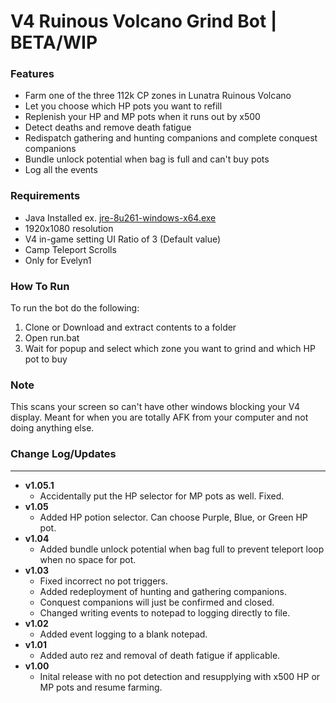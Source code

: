 # V4 Ruinous Volcano Grind Bot | BETA/WIP

### Features
- Farm one of the three 112k CP zones in Lunatra Ruinous Volcano
- Let you choose which HP pots you want to refill
- Replenish your HP and MP pots when it runs out by x500
- Detect deaths and remove death fatigue
- Redispatch gathering and hunting companions and complete conquest companions
- Bundle unlock potential when bag is full and can't buy pots
- Log all the events

### Requirements
- Java Installed ex. [jre-8u261-windows-x64.exe](https://javadl.oracle.com/webapps/download/AutoDL?BundleId=242990_a4634525489241b9a9e1aa73d9e118e6)
- 1920x1080 resolution
- V4 in-game setting UI Ratio of 3 (Default value)
- Camp Teleport Scrolls
- Only for Evelyn1

### How To Run
To run the bot do the following:

1. Clone or Download and extract contents to a folder
2. Open run.bat
3. Wait for popup and select which zone you want to grind and which HP pot to buy

### Note
This scans your screen so can't have other windows blocking your V4 display. Meant for when you are totally AFK from your computer and not doing anything else. 

### Change Log/Updates
---------------------------------
- **v1.05.1**
  - Accidentally put the HP selector for MP pots as well. Fixed.  
- **v1.05**
  - Added HP potion selector. Can choose Purple, Blue, or Green HP pot. 
- **v1.04**
  - Added bundle unlock potential when bag full to prevent teleport loop when no space for pot. 
- **v1.03**
  - Fixed incorrect no pot triggers. 
  - Added redeployment of hunting and gathering companions. 
  - Conquest companions will just be confirmed and closed. 
  - Changed writing events to notepad to logging directly to file. 
- **v1.02**
  - Added event logging to a blank notepad. 
- **v1.01**
  - Added auto rez and removal of death fatigue if applicable. 
- **v1.00**
  - Inital release with no pot detection and resupplying with x500 HP or MP pots and resume farming. 
